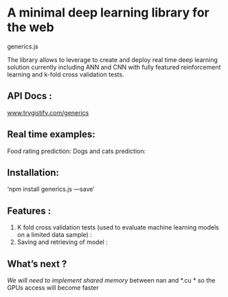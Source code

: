 # A minimal deep learning library for the web
generics.js

The library allows to leverage to create and deploy real time deep learning solution currently including ANN and CNN with fully featured reinforcement learning and k-fold cross validation tests.

## API Docs :
www.trygistify.com/generics

## Real time examples:
Food rating prediction: 
Dogs and cats prediction: 

## Installation:
‘npm install generics.js —save’

## Features  :
1) K fold cross validation tests  (used to evaluate machine learning models on a limited data sample) :  
2) Saving and retrieving of model  :  

## What’s next ?
*We will need to implement shared memory* between nan and *.cu * so the GPUs access will become faster 
